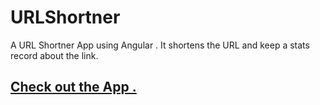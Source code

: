 # URLShortner
 A URL Shortner App using Angular . It shortens the URL and keep a stats record about the link. 
## <a href="https://sharp-lichterman-ee9c0d.netlify.app">Check out the App .</a>
